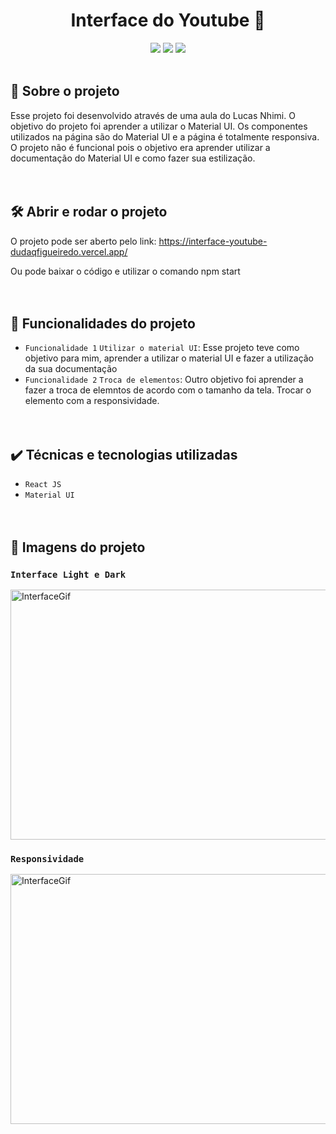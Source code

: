 <h1 align="center"> Interface do Youtube 🎥 </h1>
<div align="center" display="flex" flex-direction="row">
<img src="https://img.shields.io/github/stars/Dudaqfigueiredo/Interface-Youtube" />
<img src="https://img.shields.io/badge/Status-Em%20constru%C3%A7%C3%A3o-red" />
<img src="https://img.shields.io/badge/Tecnologia-React-red" />
</div>
</br>

## 📑 Sobre o projeto
Esse projeto foi desenvolvido através de uma aula do Lucas Nhimi. O objetivo do projeto foi aprender a utilizar o Material UI.
Os componentes utilizados na página são do Material UI e a página é totalmente responsiva.
O projeto não é funcional pois o objetivo era aprender utilizar a documentação do Material UI e como fazer sua estilização.
</br></br></br>

## 🛠️ Abrir e rodar o projeto
O projeto pode ser aberto pelo link:
https://interface-youtube-dudaqfigueiredo.vercel.app/

Ou pode baixar o código e utilizar o comando npm start
</br></br></br>

## 🔨 Funcionalidades do projeto
- `Funcionalidade 1` `Utilizar o material UI`: Esse projeto teve como objetivo para mim, aprender a utilizar o material UI e fazer a utilização da sua documentação 
- `Funcionalidade 2` `Troca de elementos`: Outro objetivo foi aprender a fazer a troca de elemntos de acordo com o tamanho da tela. Trocar o elemento com a responsividade. 
</br></br></br>

## ✔️ Técnicas e tecnologias utilizadas
- ``React JS``
- ``Material UI``
</br></br></br>

## 📸 Imagens do projeto
### ``Interface Light e Dark``
<img alt="InterfaceGif" width="700" height="400" src="./public/Interfacegif.gif"></img>

### ``Responsividade``
<img alt="InterfaceGif" width="700" height="400" src="./public/Interfacegif2.gif"></img>

